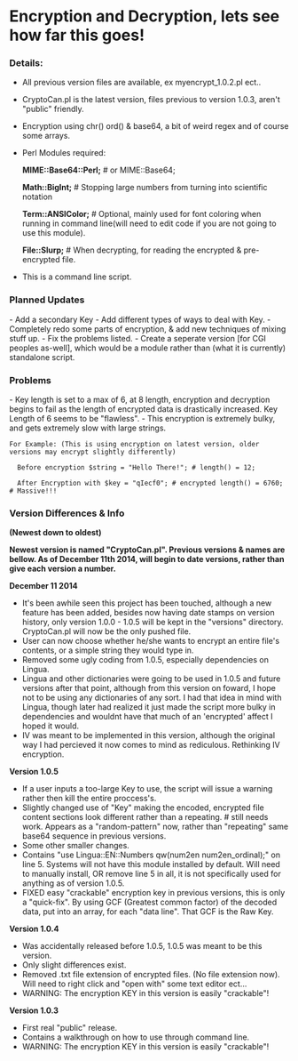 <h1>Encryption and Decryption, lets see how far this goes!</h1>

  <h3>Details:</h3>
  
  - All previous version files are available, ex myencrypt_1.0.2.pl ect..
  
  - CryptoCan.pl is the latest version, files previous to version 1.0.3, aren't "public" friendly.
  
- Encryption using chr() ord() & base64, a bit of weird regex and of course some arrays.
- Perl Modules required:

    <strong>MIME::Base64::Perl;</strong> # or MIME::Base64;
    
    <strong>Math::BigInt;</strong> # Stopping large numbers from turning into scientific notation
    
    <strong>Term::ANSIColor;</strong> # Optional, mainly used for font coloring when running in command line(will need to edit code if you are not going to use this module).
    
    <strong>File::Slurp;</strong> # When decrypting, for reading the encrypted & pre-encrypted file.
  

- This is a command line script.


<h3>Planned Updates</h3>
- Add a secondary Key
- Add different types of ways to deal with Key.
- Completely redo some parts of encryption, & add new techniques of mixing stuff up.
- Fix the problems listed.
- Create a seperate version [for CGI peoples as-well], which would be a module rather than (what it is currently) standalone script.

<h3>Problems</h3>
- Key length is set to a max of 6, at 8 length, encryption and decryption begins to fail as the length of encrypted data is drastically increased. Key Length of 6 seems to be "flawless".
- This encryption is extremely bulky, and gets extremely slow with large strings.

    For Example: (This is using encryption on latest version, older versions may encrypt slightly differently)
      
      Before encryption $string = "Hello There!"; # length() = 12; 
      
      After Encryption with $key = "qIecf0"; # encrypted length() = 6760; # Massive!!!

<h3>Version Differences & Info</h3>
<b>(Newest down to oldest)</b>

<b>Newest version is named "CryptoCan.pl". Previous versions & names are bellow. As of December 11th 2014, will begin to date versions, rather than give each version a number.</b>

<b>December 11 2014</b>
- It's been awhile seen this project has been touched, although a new feature has been added, besides now having date stamps on version history, only version 1.0.0 - 1.0.5 will be kept in the "versions" directory. CryptoCan.pl will now be the only pushed file.
- User can now choose whether he/she wants to encrypt an entire file's contents, or a simple string they would type in. 
- Removed some ugly coding from 1.0.5, especially dependencies on Lingua.
- Lingua and other dictionaries were going to be used in 1.0.5 and future versions after that point, although from this version on foward, I hope not to be using any dictionaries of any sort. I had that idea in mind with Lingua, though later had realized it just made the script more bulky in dependencies and wouldnt have that much of an 'encrypted' affect I hoped it would.
- IV was meant to be implemented in this version, although the original way I had percieved it now comes to mind as rediculous. Rethinking IV encryption.

<b>Version 1.0.5</b>
- If a user inputs a too-large Key to use, the script will issue a warning rather then kill the entire proccess's.
- Slightly changed use of "Key" making the encoded, encrypted file content sections look different rather than a repeating. # still needs work. Appears as a "random-pattern" now, rather than "repeating" same base64 sequence in previous versions.
- Some other smaller changes.
- Contains "use Lingua::EN::Numbers qw(num2en num2en_ordinal);" on line 5. Systems will not have this module installed by default. Will need to manually install, OR remove line 5 in all, it is not specifically used for anything as of version 1.0.5.
- FIXED easy "crackable" encryption key in previous versions, this is only a "quick-fix". By using GCF (Greatest common factor) of the decoded data, put into an array, for each "data line". That GCF is the Raw Key.


<b>Version 1.0.4</b>
- Was accidentally released before 1.0.5, 1.0.5 was meant to be this version.
- Only slight differences exist.
- Removed .txt file extension of encrypted files. (No file extension now). Will need to right click and "open with" some text editor ect...
- WARNING: The encryption KEY in this version is easily "crackable"!

<b>Version 1.0.3</b>
- First real "public" release.
- Contains a walkthrough on how to use through command line.
- WARNING: The encryption KEY in this version is easily "crackable"!
